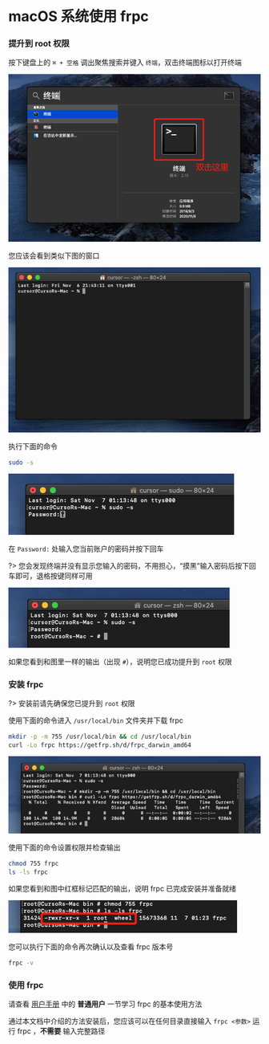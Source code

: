 # macOS 系统使用 frpc

### 提升到 root 权限

按下键盘上的 `⌘ + 空格` 调出聚焦搜索并键入 `终端`，双击终端图标以打开终端

![](_images/macos-0.png)

您应该会看到类似下图的窗口

![](_images/macos-1.png)

执行下面的命令

```bash
sudo -s
```

![](_images/macos-2.png)

在 `Password:` 处输入您当前账户的密码并按下回车

?> 您会发现终端并没有显示您输入的密码，不用担心，“摸黑”输入密码后按下回车即可，退格按键同样可用

![](_images/macos-3.png)

如果您看到和图里一样的输出（出现 `#`），说明您已成功提升到 `root` 权限

### 安装 frpc

?> 安装前请先确保您已提升到 `root` 权限

使用下面的命令进入 `/usr/local/bin` 文件夹并下载 frpc

```bash
mkdir -p -m 755 /usr/local/bin && cd /usr/local/bin
curl -Lo frpc https://getfrp.sh/d/frpc_darwin_amd64
```

![](_images/macos-4.png)

使用下面的命令设置权限并检查输出

```bash
chmod 755 frpc
ls -ls frpc
```

如果您看到和图中红框标记匹配的输出，说明 frpc 已完成安装并准备就绪

![](_images/macos-5.png)

您可以执行下面的命令再次确认以及查看 frpc 版本号

```bash
frpc -v
```

### 使用 frpc

请查看 [用户手册](/frpc/manual#普通用户) 中的 **普通用户** 一节学习 frpc 的基本使用方法

通过本文档中介绍的方法安装后，您应该可以在任何目录直接输入 `frpc <参数>` 运行 frpc ，**不需要** 输入完整路径
